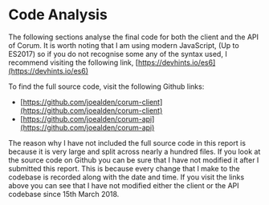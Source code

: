 # Code Analysis

The following sections analyse the final code for both the client and the API of
Corum. It is worth noting that I am using modern JavaScript, (Up to ES2017) so
if you do not recognise some any of the syntax used, I recommend visiting the
following link, [https://devhints.io/es6](https://devhints.io/es6)

To find the full source code, visit the following Github links:

* [https://github.com/joealden/corum-client](https://github.com/joealden/corum-client)
* [https://github.com/joealden/corum-api](https://github.com/joealden/corum-api)

The reason why I have not included the full source code in this report is
because it is very large and split across nearly a hundred files. If you look at
the source code on Github you can be sure that I have not modified it after I
submitted this report. This is because every change that I make to the codebase
is recorded along with the date and time. If you visit the links above you can
see that I have not modified either the client or the API codebase since 15th
March 2018.
